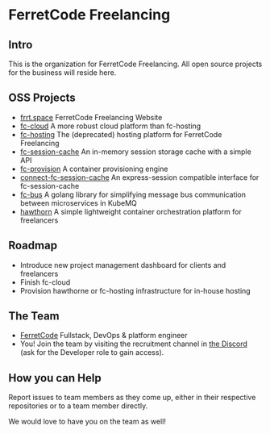 # FerretCode Freelancing
 
## Intro
This is the organization for FerretCode Freelancing. All open source projects for the business will reside here.

## OSS Projects
- [frrt.space](https://github.com/FerretCode-Freelancing/website) FerretCode Freelancing Website
- [fc-cloud](https://github.com/FerretCode-Freelancing/fc-cloud) A more robust cloud platform than fc-hosting
- [fc-hosting](https://github.com/FerretCode-Freelancing/fc-hosting) The (deprecated) hosting platform for FerretCode Freelancing
- [fc-session-cache](https://github.com/FerretCode-Freelancing/fc-session-cache) An in-memory session storage cache with a simple API
- [fc-provision](https://github.com/FerretCode-Freelancing/fc-provision) A container provisioning engine
- [connect-fc-session-cache](https://github.com/FerretCode-Freelancing/connect-fc-session-cache) An express-session compatible interface for fc-session-cache
- [fc-bus](https://github.com/ferretcode-freelancing/fc-bus) A golang library for simplifying message bus communication between microservices in KubeMQ
- [hawthorn](https://github.com/ferretcode-freelancing/hawthorn) A simple lightweight container orchestration platform for freelancers

## Roadmap
- Introduce new project management dashboard for clients and freelancers
- Finish fc-cloud
- Provision hawthorne or fc-hosting infrastructure for in-house hosting

## The Team
- [FerretCode](https://github.com/ferretcode) Fullstack, DevOps & platform engineer
- You! Join the team by visiting the recruitment channel in [the Discord](https://discord.com/invite/m92EwKgVa5) (ask for the Developer role to gain access).

## How you can Help
Report issues to team members as they come up, either in their respective repositories or to a team member directly.

We would love to have you on the team as well!
